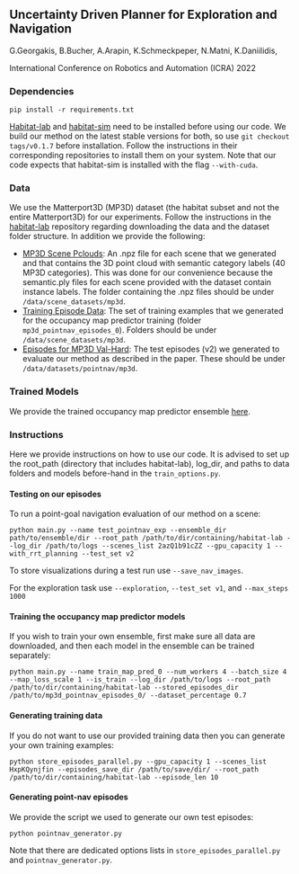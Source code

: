 ## Uncertainty Driven Planner for Exploration and Navigation
G.Georgakis, B.Bucher, A.Arapin, K.Schmeckpeper, N.Matni, K.Daniilidis,

International Conference on Robotics and Automation (ICRA) 2022

### Dependencies
```
pip install -r requirements.txt
```
[Habitat-lab](https://github.com/facebookresearch/habitat-lab) and [habitat-sim](https://github.com/facebookresearch/habitat-sim) need to be installed before using our code. We build our method on the latest stable versions for both, so use `git checkout tags/v0.1.7` before installation. Follow the instructions in their corresponding repositories to install them on your system. Note that our code expects that habitat-sim is installed with the flag `--with-cuda`. 


### Data
We use the Matterport3D (MP3D) dataset (the habitat subset and not the entire Matterport3D) for our experiments. Follow the instructions in the [habitat-lab](https://github.com/facebookresearch/habitat-lab) repository regarding downloading the data and the dataset folder structure. In addition we provide the following:

- [MP3D Scene Pclouds](https://drive.google.com/file/d/1u4SKEYs4L5RnyXrIX-faXGU1jc16CTkJ/view): An .npz file for each scene that we generated and that contains the 3D point cloud with semantic category labels (40 MP3D categories). This was done for our convenience because the semantic.ply files for each scene provided with the dataset contain instance labels. The folder containing the .npz files should be under `/data/scene_datasets/mp3d`.
- [Training Episode Data](): The set of training examples that we generated for the occupancy map predictor training (folder `mp3d_pointnav_episodes_0`). Folders should be under `/data/scene_datasets/mp3d`.
- [Episodes for MP3D Val-Hard](https://drive.google.com/drive/folders/1DUNx8HaeRBv48vPn5NSmIhSeAr-4HiAO?usp=sharing): The test episodes (v2) we generated to evaluate our method as described in the paper. These should be under `/data/datasets/pointnav/mp3d`.


### Trained Models
We provide the trained occupancy map predictor ensemble [here](https://drive.google.com/drive/folders/1aDZVpRLKk1RTYZLeGquG-7aFAUWWpW27?usp=sharing).


### Instructions
Here we provide instructions on how to use our code. It is advised to set up the root_path (directory that includes habitat-lab), log_dir, and paths to data folders and models before-hand in the `train_options.py`.

#### Testing on our episodes
To run a point-goal navigation evaluation of our method on a scene:
```
python main.py --name test_pointnav_exp --ensemble_dir path/to/ensemble/dir --root_path /path/to/dir/containing/habitat-lab --log_dir /path/to/logs --scenes_list 2azQ1b91cZZ --gpu_capacity 1 --with_rrt_planning --test_set v2 
```
To store visualizations during a test run use `--save_nav_images`.

For the exploration task use `--exploration`, `--test_set v1`, and `--max_steps 1000`


#### Training the occupancy map predictor models
If you wish to train your own ensemble, first make sure all data are downloaded, and then each model in the ensemble can be trained separately:
```
python main.py --name train_map_pred_0 --num_workers 4 --batch_size 4 --map_loss_scale 1 --is_train --log_dir /path/to/logs --root_path /path/to/dir/containing/habitat-lab --stored_episodes_dir /path/to/mp3d_pointnav_episodes_0/ --dataset_percentage 0.7
```

#### Generating training data
If you do not want to use our provided training data then you can generate your own training examples:
```
python store_episodes_parallel.py --gpu_capacity 1 --scenes_list HxpKQynjfin --episodes_save_dir /path/to/save/dir/ --root_path /path/to/dir/containing/habitat-lab --episode_len 10
```

#### Generating point-nav episodes
We provide the script we used to generate our own test episodes:
```
python pointnav_generator.py 
```

Note that there are dedicated options lists in `store_episodes_parallel.py` and `pointnav_generator.py`.

